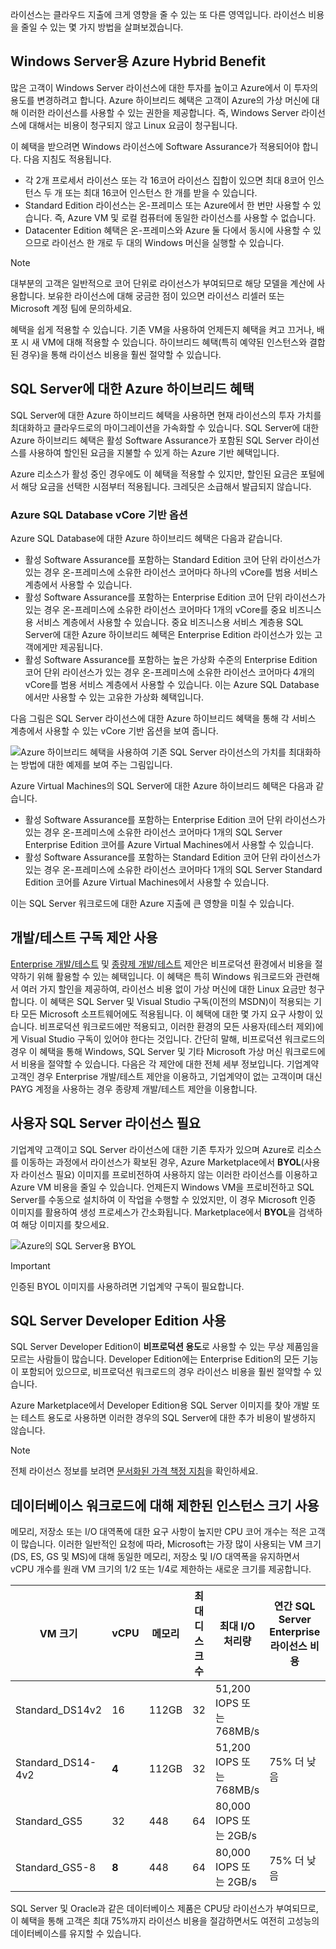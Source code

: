 라이선스는 클라우드 지출에 크게 영향을 줄 수 있는 또 다른 영역입니다. 라이선스 비용을 줄일 수 있는 몇 가지 방법을 살펴보겠습니다.

## <a name="azure-hybrid-benefit-for-windows-server"></a>Windows Server용 Azure Hybrid Benefit

많은 고객이 Windows Server 라이선스에 대한 투자를 높이고 Azure에서 이 투자의 용도를 변경하려고 합니다. Azure 하이브리드 혜택은 고객이 Azure의 가상 머신에 대해 이러한 라이선스를 사용할 수 있는 권한을 제공합니다. 즉, Windows Server 라이선스에 대해서는 비용이 청구되지 않고 Linux 요금이 청구됩니다. 

이 혜택을 받으려면 Windows 라이선스에 Software Assurance가 적용되어야 합니다. 다음 지침도 적용됩니다.

- 각 2개 프로세서 라이선스 또는 각 16코어 라이선스 집합이 있으면 최대 8코어 인스턴스 두 개 또는 최대 16코어 인스턴스 한 개를 받을 수 있습니다.
- Standard Edition 라이선스는 온-프레미스 또는 Azure에서 한 번만 사용할 수 있습니다. 즉, Azure VM 및 로컬 컴퓨터에 동일한 라이선스를 사용할 수 없습니다.
- Datacenter Edition 혜택은 온-프레미스와 Azure 둘 다에서 동시에 사용할 수 있으므로 라이선스 한 개로 두 대의 Windows 머신을 실행할 수 있습니다.

> [!NOTE]
> 대부분의 고객은 일반적으로 코어 단위로 라이선스가 부여되므로 해당 모델을 계산에 사용합니다. 보유한 라이선스에 대해 궁금한 점이 있으면 라이선스 리셀러 또는 Microsoft 계정 팀에 문의하세요.

혜택을 쉽게 적용할 수 있습니다. 기존 VM을 사용하여 언제든지 혜택을 켜고 끄거나, 배포 시 새 VM에 대해 적용할 수 있습니다. 하이브리드 혜택(특히 예약된 인스턴스와 결합된 경우)을 통해 라이선스 비용을 훨씬 절약할 수 있습니다.

## <a name="azure-hybrid-benefit-for-sql-server"></a>SQL Server에 대한 Azure 하이브리드 혜택

SQL Server에 대한 Azure 하이브리드 혜택을 사용하면 현재 라이선스의 투자 가치를 최대화하고 클라우드로의 마이그레이션을 가속화할 수 있습니다. SQL Server에 대한 Azure 하이브리드 혜택은 활성 Software Assurance가 포함된 SQL Server 라이선스를 사용하여 할인된 요금을 지불할 수 있게 하는 Azure 기반 혜택입니다.

Azure 리소스가 활성 중인 경우에도 이 혜택을 적용할 수 있지만, 할인된 요금은 포털에서 해당 요금을 선택한 시점부터 적용됩니다. 크레딧은 소급해서 발급되지 않습니다.

### <a name="azure-sql-database-vcore-based-options"></a>Azure SQL Database vCore 기반 옵션

Azure SQL Database에 대한 Azure 하이브리드 혜택은 다음과 같습니다.

- 활성 Software Assurance를 포함하는 Standard Edition 코어 단위 라이선스가 있는 경우 온-프레미스에 소유한 라이선스 코어마다 하나의 vCore를 범용 서비스 계층에서 사용할 수 있습니다.
- 활성 Software Assurance를 포함하는 Enterprise Edition 코어 단위 라이선스가 있는 경우 온-프레미스에 소유한 라이선스 코어마다 1개의 vCore를 중요 비즈니스용 서비스 계층에서 사용할 수 있습니다. 중요 비즈니스용 서비스 계층용 SQL Server에 대한 Azure 하이브리드 혜택은 Enterprise Edition 라이선스가 있는 고객에게만 제공됩니다.
- 활성 Software Assurance를 포함하는 높은 가상화 수준의 Enterprise Edition 코어 단위 라이선스가 있는 경우 온-프레미스에 소유한 라이선스 코어마다 4개의 vCore를 범용 서비스 계층에서 사용할 수 있습니다. 이는 Azure SQL Database에서만 사용할 수 있는 고유한 가상화 혜택입니다.

다음 그림은 SQL Server 라이선스에 대한 Azure 하이브리드 혜택을 통해 각 서비스 계층에서 사용할 수 있는 vCore 기반 옵션을 보여 줍니다.

![Azure 하이브리드 혜택을 사용하여 기존 SQL Server 라이선스의 가치를 최대화하는 방법에 대한 예제를 보여 주는 그림입니다.](../media-drafts/5-sql-tradein-value.png)

Azure Virtual Machines의 SQL Server에 대한 Azure 하이브리드 혜택은 다음과 같습니다.

- 활성 Software Assurance를 포함하는 Enterprise Edition 코어 단위 라이선스가 있는 경우 온-프레미스에 소유한 라이선스 코어마다 1개의 SQL Server Enterprise Edition 코어를 Azure Virtual Machines에서 사용할 수 있습니다.
- 활성 Software Assurance를 포함하는 Standard Edition 코어 단위 라이선스가 있는 경우 온-프레미스에 소유한 라이선스 코어마다 1개의 SQL Server Standard Edition 코어를 Azure Virtual Machines에서 사용할 수 있습니다.

이는 SQL Server 워크로드에 대한 Azure 지출에 큰 영향을 미칠 수 있습니다.

## <a name="use-devtest-subscription-offers"></a>개발/테스트 구독 제안 사용

[Enterprise 개발/테스트](https://azure.microsoft.com/offers/ms-azr-0148p/) 및 [종량제 개발/테스트](https://azure.microsoft.com/offers/ms-azr-0023p/) 제안은 비프로덕션 환경에서 비용을 절약하기 위해 활용할 수 있는 혜택입니다. 이 혜택은 특히 Windows 워크로드와 관련해서 여러 가지 할인을 제공하여, 라이선스 비용 없이 가상 머신에 대한 Linux 요금만 청구합니다. 이 혜택은 SQL Server 및 Visual Studio 구독(이전의 MSDN)이 적용되는 기타 모든 Microsoft 소프트웨어에도 적용됩니다. 이 혜택에 대한 몇 가지 요구 사항이 있습니다. 비프로덕션 워크로드에만 적용되고, 이러한 환경의 모든 사용자(테스터 제외)에게 Visual Studio 구독이 있어야 한다는 것입니다. 간단히 말해, 비프로덕션 워크로드의 경우 이 혜택을 통해 Windows, SQL Server 및 기타 Microsoft 가상 머신 워크로드에서 비용을 절약할 수 있습니다.
다음은 각 제안에 대한 전체 세부 정보입니다. 기업계약 고객인 경우 Enterprise 개발/테스트 제안을 이용하고, 기업계약이 없는 고객이며 대신 PAYG 계정을 사용하는 경우 종량제 개발/테스트 제안을 이용합니다.

## <a name="bring-your-own-sql-server-license"></a>사용자 SQL Server 라이선스 필요

기업계약 고객이고 SQL Server 라이선스에 대한 기존 투자가 있으며 Azure로 리소스를 이동하는 과정에서 라이선스가 확보된 경우, Azure Marketplace에서 **BYOL**(사용자 라이선스 필요) 이미지를 프로비전하여 사용하지 않는 이러한 라이선스를 이용하고 Azure VM 비용을 줄일 수 있습니다. 언제든지 Windows VM을 프로비전하고 SQL Server를 수동으로 설치하여 이 작업을 수행할 수 있었지만, 이 경우 Microsoft 인증 이미지를 활용하여 생성 프로세스가 간소화됩니다. Marketplace에서 **BYOL**을 검색하여 해당 이미지를 찾으세요.

![Azure의 SQL Server용 BYOL](../media-drafts/5-byol-sql-server.png)

> [!IMPORTANT]
> 인증된 BYOL 이미지를 사용하려면 기업계약 구독이 필요합니다.

## <a name="use-sql-server-developer-edition"></a>SQL Server Developer Edition 사용

SQL Server Developer Edition이 **비프로덕션 용도**로 사용할 수 있는 무상 제품임을 모르는 사람들이 많습니다. Developer Edition에는 Enterprise Edition의 모든 기능이 포함되어 있으므로, 비프로덕션 워크로드의 경우 라이선스 비용을 훨씬 절약할 수 있습니다.

Azure Marketplace에서 Developer Edition용 SQL Server 이미지를 찾아 개발 또는 테스트 용도로 사용하면 이러한 경우의 SQL Server에 대한 추가 비용이 발생하지 않습니다. 

> [!NOTE]
> 전체 라이선스 정보를 보려면 [문서화된 가격 책정 지침](https://docs.microsoft.com/azure/virtual-machines/windows/sql/virtual-machines-windows-sql-server-pricing-guidance)을 확인하세요.

## <a name="use-constrained-instance-sizes-for-database-workloads"></a>데이터베이스 워크로드에 대해 제한된 인스턴스 크기 사용 

메모리, 저장소 또는 I/O 대역폭에 대한 요구 사항이 높지만 CPU 코어 개수는 적은 고객이 많습니다. 이러한 일반적인 요청에 따라, Microsoft는 가장 많이 사용되는 VM 크기(DS, ES, GS 및 MS)에 대해 동일한 메모리, 저장소 및 I/O 대역폭을 유지하면서 vCPU 개수를 원래 VM 크기의 1/2 또는 1/4로 제한하는 새로운 크기를 제공합니다.

| VM 크기 | vCPU | 메모리 | 최대 디스크 수 | 최대 I/O 처리량 | 연간 SQL Server Enterprise 라이선스 비용 | 연간 총비용(계산 + 라이선스) |
|---------|-------|--------|-----------|--------------------|-----------------------------------------------|---------------------------|
| Standard_DS14v2   | 16 | 112GB | 32 | 51,200 IOPS 또는 768MB/s |           |           |
| Standard_DS14-4v2 | **4**  | 112GB | 32 | 51,200 IOPS 또는 768MB/s | 75% 더 낮음 | 57% 더 낮음 |
| Standard_GS5      | 32 | 448    | 64 | 80,000 IOPS 또는 2GB/s   |           |           |
| Standard_GS5-8    | **8**  | 448    | 64 | 80,000 IOPS 또는 2GB/s   | 75% 더 낮음 | 42% 더 낮음 |

SQL Server 및 Oracle과 같은 데이터베이스 제품은 CPU당 라이선스가 부여되므로, 이 혜택을 통해 고객은 최대 75%까지 라이선스 비용을 절감하면서도 여전히 고성능의 데이터베이스를 유지할 수 있습니다. 
